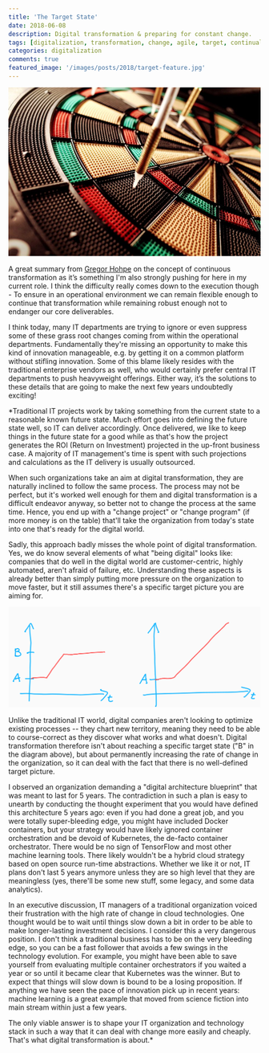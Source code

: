 ```yaml
---
title: 'The Target State'
date: 2018-06-08
description: Digital transformation & preparing for constant change.
tags: [digitalization, transformation, change, agile, target, continual, improvement]
categories: digitalization
comments: true
featured_image: '/images/posts/2018/target-feature.jpg'
---
```


![](/images/posts/2018/target-1.jpg)

A great summary from [Gregor Hohpe](https://www.linkedin.com/in/ghohpe/) on the concept of continuous transformation as it’s something I'm also strongly pushing for here in my current role. I think the difficulty really comes down to the execution though - To ensure in an operational environment we can remain flexible enough to continue that transformation while remaining robust enough not to endanger our core deliverables. 

I think today, many IT departments are trying to ignore or even suppress some of these grass root changes coming from within the operational departments. Fundamentally they're missing an opportunity to make this kind of innovation manageable, e.g. by getting it on a common platform without stifling innovation. Some of this blame likely resides with the traditional enterprise vendors as well, who would certainly prefer central IT departments to push heavyweight offerings. Either way, it’s the solutions to these details that are going to make the next few years undoubtedly exciting!

*Traditional IT projects work by taking something from the current state to a reasonable known future state. Much effort goes into defining the future state well, so IT can deliver accordingly. Once delivered, we like to keep things in the future state for a good while as that's how the project generates the ROI (Return on Investment) projected in the up-front business case. A majority of IT management's time is spent with such projections and calculations as the IT delivery is usually outsourced.

When such organizations take an aim at digital transformation, they are naturally inclined to follow the same process. The process may not be perfect, but it's worked well enough for them and digital transformation is a difficult endeavor anyway, so better not to change the process at the same time. Hence, you end up with a "change project" or "change program" (if more money is on the table) that'll take the organization from today's state into one that's ready for the digital world.

Sadly, this approach badly misses the whole point of digital transformation. Yes, we do know several elements of what "being digital" looks like: companies that do well in the digital world are customer-centric, highly automated, aren't afraid of failure, etc. Understanding these aspects is already better than simply putting more pressure on the organization to move faster, but it still assumes there's a specific target picture you are aiming for.

![](/images/posts/2018/target-2.png)

Unlike the traditional IT world, digital companies aren't looking to optimize existing processes -- they chart new territory, meaning they need to be able to course-correct as they discover what works and what doesn't. Digital transformation therefore isn't about reaching a specific target state ("B" in the diagram above), but about permanently increasing the rate of change in the organization, so it can deal with the fact that there is no well-defined target picture.

I observed an organization demanding a "digital architecture blueprint" that was meant to last for 5 years. The contradiction in such a plan is easy to unearth by conducting the thought experiment that you would have defined this architecture 5 years ago: even if you had done a great job, and you were totally super-bleeding edge, you might have included Docker containers, but your strategy would have likely ignored container orchestration and be devoid of Kubernetes, the de-facto container orchestrator. There would be no sign of TensorFlow and most other machine learning tools. There likely wouldn't be a hybrid cloud strategy based on open source run-time abstractions. Whether we like it or not, IT plans don't last 5 years anymore unless they are so high level that they are meaningless (yes, there'll be some new stuff, some legacy, and some data analytics).

In an executive discussion, IT managers of a traditional organization voiced their frustration with the high rate of change in cloud technologies. One thought would be to wait until things slow down a bit in order to be able to make longer-lasting investment decisions. I consider this a very dangerous position. I don't think a traditional business has to be on the very bleeding edge, so you can be a fast follower that avoids a few swings in the technology evolution. For example, you might have been able to save yourself from evaluating multiple container orchestrators if you waited a year or so until it became clear that Kubernetes was the winner. But to expect that things will slow down is bound to be a losing proposition. If anything we have seen the pace of innovation pick up in recent years: machine learning is a great example that moved from science fiction into main stream within just a few years.

The only viable answer is to shape your IT organization and technology stack in such a way that it can deal with change more easily and cheaply. That's what digital transformation is about.*